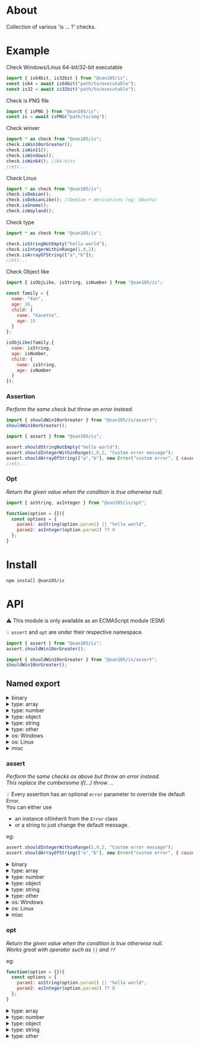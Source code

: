 About
=====

Collection of various 'is ... ?' checks.

Example
=======

Check Windows/Linux 64-bit/32-bit executable
```js
import { is64bit, is32bit } from "@xan105/is";
const is64 = await is64bit("path/to/executable");
const is32 = await is32bit("path/to/executable");
```

Check is PNG file
```js
import { isPNG } from "@xan105/is";
const is = await isPNG("path/to/img");
```

Check winver
```js
import * as check from "@xan105/is";
check.isWin10orGreater();
check.isWin11();
check.isWindows();
check.isWin64(); //64-bits
//etc...
```

Check Linux
```js
import * as check from "@xan105/is";
check.isDebian();
check.isDebianLike(); //Debian + derivatives (eg: Ubuntu)
check.isGnome();
check.isWayland();
```

Check type
```js
import * as check from "@xan105/is";

check.isStringNotEmpty("hello world");
check.isIntegerWithinRange(1,0,2);
check.isArrayOfString(["a","b"]);
//etc...
```

Check Object like
```js
import { isObjLike, isString, isNumber } from "@xan105/is";

const family = {
  name: "Xan",
  age: 26,
  child: {
    name: "Xanette",
    age: 15
  }
};

isObjLike(family,{
  name: isString,
  age: isNumber,
  child: {
    name: isString,
    age: isNumber
  }
});
```

### Assertion
_Perform the same check but throw an error instead._

```js
import { shouldWin10orGreater } from "@xan105/is/assert";
shouldWin10orGreater();
```

```js
import { assert } from "@xan105/is";

assert.shouldStringNotEmpty("hello world");
assert.shouldIntegerWithinRange(1,0,2, "Custom error message");
assert.shouldArrayOfString(["a","b"], new Error("custom error", { cause: err }));
//etc...
```

### Opt
_Return the given value when the condition is true otherwise null._

```js
import { asString, asInteger } from "@xan105/is/opt";

function(option = {}){
  const options = {
    param1: asString(option.param1) || "hello world",
    param2: asInteger(option.param2) ?? 0
  };
}
```

Install
=======

```
npm install @xan105/is
```

API
===

⚠️ This module is only available as an ECMAScript module (ESM)<br />

💡 `assert` and `opt` are under their respective namespace.
```js
import { assert } from "@xan105/is";
assert.shouldWin10orGreater();

import { shouldWin10orGreater } from "@xan105/is/assert";
shouldWin10orGreater();
```

## Named export

<details><summary>binary</summary>
  
#### `is64bit(filePath: string): Promise<boolean>`

Check if it's a 64-bits (x86_64) Windows or Linux binary.<br />

#### `is32bit(filePath: string): Promise<boolean>`

Same as above but for a 32-bits (x86) Windows or Linux binary.

#### `isPNG(filePath: string): Promise<boolean>`
#### `isJPG(filePath: string): Promise<boolean>`
#### `isICO(filePath: string): Promise<boolean>`
#### `isGIF(filePath: string): Promise<boolean>`
#### `isWEBP(filePath: string): Promise<boolean>`
#### `isQOI(filePath: string): Promise<boolean>`
  
</details>

<details><summary>type: array</summary>

#### `isArray(value: any): boolean`
#### `isArrayNotEmpty(value: any): boolean`
#### `isArrayOfString(value: string[]): boolean`
#### `isSizeArrayOfString(value: string[], length: number): boolean`
#### `isArrayOfStringNotEmpty(value: string[]): boolean`
#### `isSizeArrayOfStringNotEmpty(value: string[], length: number): boolean`
#### `isArrayOfNumber(value: number[]): boolean`
#### `isSizeArrayOfNumber(value: number[], length: number): boolean`
#### `isArrayOfNumberWithinRange(value: number[], min: number, max: number): boolean`
#### `isSizeArrayOfNumberWithinRange(value: number[], length: number, min: number, max: number): boolean`
#### `isArrayOfInteger(value: number[]): boolean`
#### `isSizeArrayOfInteger(value: number[], length: number): boolean`
#### `isArrayOfIntegerPositive(value: number[]): boolean`
#### `isSizeArrayOfIntegerPositive(value: number[], length: number): boolean`
#### `isArrayOfIntegerPositiveOrZero(value: number[]): boolean`
#### `isSizeArrayOfIntegerPositiveOrZero(value: number[], length: number): boolean`
#### `isArrayOfIntegerWithinRange(value: number[], min: number, max: number): boolean`
#### `isSizeArrayOfIntegerWithinRange(value: number[], length: number, min: number, max: number): boolean`
#### `isArrayOfObj(value: any): boolean`
#### `isSizeArrayOfObj(value: any, length: number): boolean`
#### `isArrayOfObjWithProperties(value: any, prop: string[]): boolean`
#### `isSizeArrayOfObjWithProperties(value: any, length: number, prop: string[]): boolean`
#### `isArrayOfObjLike(value: any, schema: object): boolean`
#### `isSizeArrayOfObjLike(value: any, length: number, schema: object): boolean`
#### `isArrayOfBuffer(value: any): boolean`
#### `isSizeArrayOfBuffer(value: any, length: number): boolean`
  
</details>  

<details><summary>type: number</summary>
  
#### `isBigInt(value: any): boolean`
#### `isBigIntPositive(value: BigInt): boolean`
#### `isBigIntPositiveOrZero(value: BigInt): boolean`
#### `isBigIntWithinRange(value: BigInt, min: BigInt, max: BigInt): boolean`
#### `isInteger(value: number): boolean`
#### `isIntegerPositive(value: number): boolean`
#### `isIntegerPositiveOrZero(value: number): boolean`
#### `isIntegerWithinRange(value: number, min: number, max: number): boolean`
#### `isNumber(value: number): boolean`
#### `isNumberWithinRange(value: number, min: number, max: number): boolean`
  
</details>

<details><summary>type: object</summary>

#### `isObj(value: any): boolean`

as in a "plain obj" and not a JS obj so {}, new Object() and Object.create(null).

#### `isObjNotEmpty(value: any): boolean`
#### `isObjWithProperties(value: any, prop: string[]): boolean`
#### `isObjLike(value: any, schema: object): boolean`

Check if an obj is like the specified schema.<br/>
Where schema is an obj containing a set of required property name and its corresponding _check_ function.<br/>
If the obj has these properties and they are validated by said corresponding function then this will return true otherwise false. 

<details><summary>Example:</summary>

```js
const family = {
  name: "Xan",
  age: 26,
  child: {
    name: "Xanette",
    age: 15,
    height: 164,
    weight: 42
  }
};

isObjLike(family,{
  name: isString,
  age: isNumber,
  child: {
    name: isStringNotEmpty,
    age: [ isIntegerWithinRange, [0,100] ],
    height: isNumber,
    weight: [ isNumber, [] ]
  }
});
```

</details>

The check funtion should only return a **boolean**.<br/>
**Otherwise** or if the function throws then **false** will be assumed.<br/>
_NB: Function that use [@xan105/error](https://github.com/xan105/node-error) will bypass this and still throw (this is by design)._

The check funtion should be defined as follow: `something: [function, [args,...] ]`<br/>
If you don't have any args then an empty array: `something: [function, [] ]`<br/>
Or you can pass the function as is (shortcut): `something: function`<br/>
Note that `something: [function]` is invalid !
  
</details>

<details><summary>type: string</summary>
  
#### `isString(value: any): boolean`
#### `isStringNotEmpty(value: string): boolean`
#### `isHexString(value: string): boolean`
  
</details>

<details><summary>type: other</summary>
  
#### `isBoolean(value: any): boolean`  
#### `isBuffer(value: any): boolean`
#### `isError(value: any): boolean`
  
</details>

<details><summary>os: Windows</summary>

#### `isWindows(): boolean`
#### `isWindowsX86(): boolean`

alias: `isWin32(): boolean`

#### `isWindowsX64(): boolean`

alias: `isWin64(): boolean`

#### `isWin11orGreater(): boolean`
#### `isWin10orGreater(): boolean`
#### `isWin8orGreater(): boolean`
#### `isWin7orGreater(): boolean`
#### `isWin11orLesser(): boolean`
#### `isWin10orLesser(): boolean`
#### `isWin8orLesser(): boolean`
#### `isWin7orLesser(): boolean`
#### `isWin11(): boolean`
#### `isWin10(): boolean`
#### `isWin8(): boolean`
#### `isWin7(): boolean`
  
</details>
  
<details><summary>os: Linux</summary>
  
#### `isLinux(): boolean`
#### `isArch(): Promise<boolean>`
#### `isArchLike(): Promise<boolean>`
#### `isManjaro(): Promise<boolean>`
#### `isDebian(): Promise<boolean>`
#### `isDebianLike(): Promise<boolean>`
#### `isUbuntu(): Promise<boolean>`
#### `isUbuntuLike(): Promise<boolean>`
#### `isMint(): Promise<boolean>`
#### `isPopOS(): Promise<boolean>`
#### `isElementaryOS(): Promise<boolean>`
#### `isDeepin(): Promise<boolean>`
#### `isRaspberryPiOS(): Promise<boolean>`

alias: `isRaspbian(): Promise<boolean>`

#### `isFedora(): Promise<boolean>`
#### `isFedoraLike(): Promise<boolean>`
#### `isOpenSUSE(): Promise<boolean>`
#### `isSlackware(): Promise<boolean>`
#### `isGentoo(): Promise<boolean>`

#### `isGnome(): boolean`
#### `isKDE(): boolean`
#### `isXFCE(): boolean`
#### `isMate(): boolean`
#### `isCinnamon(): boolean`

#### `isWayland(): boolean`
  
</details>

<details><summary>misc</summary>
  
#### `isIP(value: string): boolean`
#### `isIPv4(value: string): boolean`
#### `isIPv6(value: string): boolean`
  
</details>
  
### assert

_Perform the same checks as above but throw an error instead._<br/>
_This replace the cumbersome if(...) throw ..._

💡 Every assertion has an optional `error` parameter to override the default Error.<br/>
You can either use
  
- an instance of/inherit from the `Error` class 
- or a string to just change the default message.

eg: 
  
```js
assert.shouldIntegerWithinRange(1,0,2, "Custom error message");
assert.shouldArrayOfString(["a","b"], new Error("custom error", { cause: err }));
```
  
<details><summary>binary</summary>
  
#### `should64bit (filePath: string, error?: string | object): Promise<void>`
#### `should32bit (filePath: string, error?: string | object): Promise<void>`
#### `shouldPNG(filePath: string, error?: string | object): Promise<void>`
#### `shouldJPG(filePath: string, error?: string | object): Promise<void>`
#### `shouldICO(filePath: string, error?: string | object): Promise<void>`
#### `shouldGIF(filePath: string, error?: string | object): Promise<void>`
#### `shouldWEBP(filePath: string, error?: string | object): Promise<void>`
#### `shouldQOI(filePath: string, error?: string | object): Promise<void>`
  
</details>

<details><summary>type: array</summary>
  
#### `shouldArray(value: any, error?: string | object): void`
#### `shouldArrayNotEmpty(value: any, error?: string | object): void`
#### `shouldArrayOfString(value: string[], error?: string | object): void`
#### `shouldSizeArrayOfString(value: string[], length: number, error?: string | object): void`
#### `shouldArrayOfStringNotEmpty(value: string[], error?: string | object): void`
#### `shouldSizeArrayOfStringNotEmpty(value: string[], length: number, error?: string | object): void`
#### `shouldArrayOfNumber(value: number[], error?: string | object): void`
#### `shouldSizeArrayOfNumber(value: number[], length: number, error?: string | object): void`
#### `shouldArrayOfNumberWithinRange(value: number[], min: number, max: number, error?: string | object): void`
#### `shouldSizeArrayOfNumberWithinRange(value: number[], length: number, min: number, max: number, error?: string | object): void`
#### `shouldArrayOfInteger(value: number[], error?: string | object): void`
#### `shouldSizeArrayOfInteger(value: number[], length: number, error?: string | object): void`
#### `shouldArrayOfIntegerPositive(value: number[], error?: string | object): void`
#### `shouldSizeArrayOfIntegerPositive(value: number[], length: number, error?: string | object): void`
#### `shouldArrayOfIntegerPositiveOrZero(value: number[], error?: string | object): void`
#### `shouldSizeArrayOfIntegerPositiveOrZero(value: number[], length: number, error?: string | object): void`
#### `shouldArrayOfIntegerWithinRange(value: number[], min: number, max: number, error?: string | object): void`
#### `shouldSizeArrayOfIntegerWithinRange(value: number[], length: number, min: number, max: number, error?: string | object): void`
#### `shouldArrayOfObj(value: any, error?: string | object): void`
#### `shouldSizeArrayOfObj(value: any, length: number, error?: string | object): void`
#### `shouldArrayOfObjWithProperties(value: any, prop: string[], error?: string | object): void`
#### `shouldSizeArrayOfObjWithProperties(value: any, length: number, prop: string[], error?: string | object): void`
#### `shouldArrayOfObjLike(value: any, schema: object): void`
#### `shouldSizeArrayOfObjLike(value: any, length: number, schema: object): void`
#### `shouldArrayOfBuffer(value: any, error?: string | object): void`
#### `shouldSizeArrayOfBuffer(value: any, length: number, error?: string | object): void`
  
</details>
 
<details><summary>type: number</summary>

#### `shouldBigInt(value: any, error?: string | object): void`
#### `shouldBigIntPositive(value: BigInt, error?: string | object): void`
#### `shouldBigIntPositiveOrZero(value: BigInt, error?: string | object): void`
#### `shouldBigIntWithinRange(value: BigInt, min: BigInt, max: BigInt, error?: string | object): void`
#### `shouldInteger(value: number, error?: string | object): void`
#### `shouldIntegerPositive(value: number, error?: string | object): void`
#### `shouldIntegerPositiveOrZero(value: number, error?: string | object): void`
#### `shouldIntegerWithinRange(value: number, min: number, max: number, error?: string | object): void`
#### `shouldNumber(value: number, error?: string | object): void`
#### `shouldNumberWithinRange(value: number, min: number, max: number, error?: string | object): void`
  
</details>

<details><summary>type: object</summary>

#### `shouldObj(value: any, error?: string | object): void`
#### `shouldObjNotEmpty(value: any, error?: string | object): void`
#### `shouldObjWithProperties(value: any, prop: string[], error?: string | object): void`
#### `shouldObjLike(value: any, schema: object): void`
  
</details>

<details><summary>type: string</summary>

#### `shouldString(value: any, error?: string | object): void`
#### `shouldStringNotEmpty(value: string, error?: string | object): void`
#### `shouldHexString(value: string, error?: string | object): void`
  
</details>

<details><summary>type: other</summary>
  
#### `shouldBoolean(value: any, error?: string | object): void`
#### `shouldBuffer(value: any, error?: string | object): void`
#### `shouldError(value: any, error?: string | object): void`
  
</details>

<details><summary>os: Windows</summary>
  
#### `shouldWindows(error?: string | object): void`
#### `shouldWindowsX86(error?: string | object): void`

alias: `shouldWin32(error?: string | object): void`

#### `shouldWindowsX64(error?: string | object): void`

alias: `shouldWin64(error?: string | object): void`

#### `shouldWin11orGreater(error?: string | object): void`
#### `shouldWin10orGreater(error?: string | object): void`
#### `shouldWin8orGreater(error?: string | object): void`
#### `shouldWin7orGreater(error?: string | object): void`
#### `shouldWin11orLesser(error?: string | object): void`
#### `shouldWin10orLesser(error?: string | object): void`
#### `shouldWin8orLesser(error?: string | object): void`
#### `shouldWin7orLesser(error?: string | object): void`
#### `shouldWin11(error?: string | object): void`
#### `shouldWin10(error?: string | object): void`
#### `shouldWin8(error?: string | object): void`
#### `shouldWin7(error?: string | object): void`
  
</details>

<details><summary>os: Linux</summary>

#### `shouldLinux(error?: string | object): void`
#### `shouldArch(error?: string | object): Promise<void>`
#### `shouldArchLike(error?: string | object): Promise<void>`
#### `shouldManjaro(error?: string | object): Promise<void>`
#### `shouldDebian(error?: string | object): Promise<void>`
#### `shouldDebianLike(error?: string | object): Promise<void>`
#### `shouldUbuntu(error?: string | object): Promise<void>`
#### `shouldUbuntuLike(error?: string | object): Promise<void>`
#### `shouldMint(error?: string | object): Promise<void>`
#### `shouldPopOS(error?: string | object): Promise<void>`
#### `shouldElementaryOS(error?: string | object): Promise<void>`
#### `shouldDeepin(error?: string | object): Promise<void>`
#### `shouldRaspberryPiOS(error?: string | object): Promise<void>`

alias: `shouldRaspbian(error?: string | object): Promise<void>`

#### `shouldFedora(error?: string | object): Promise<void>`
#### `shouldFedoraLike(error?: string | object): Promise<void>`
#### `shouldOpenSUSE(error?: string | object): Promise<void>`
#### `shouldSlackware(error?: string | object): Promise<void>`
#### `shouldGentoo(error?: string | object): Promise<void>`

#### `shouldGnome(error?: string | object): void`
#### `shouldKDE(error?: string | object): void`
#### `shouldXFCE(error?: string | object): void`
#### `shouldMate(error?: string | object): void`
#### `shouldCinnamon(error?: string | object): void`

#### `shouldWayland(error?: string | object): void`
  
</details>
  
<details><summary>misc</summary>

#### `shouldIP(value: string, error?: string | object): void`
#### `shouldIPv4(value: string, error?: string | object): void`
#### `shouldIPv6(value: string, error?: string | object): void`
  
</details>
  
### opt

_Return the given value when the condition is true otherwise null._<br/>
_Works great with operator such as `||` and `??`_

eg:
```js
function(option = {}){
  const options = {
    param1: asString(option.param1) || "hello world",
    param2: asInteger(option.param2) ?? 0
  };
}
```
  
<details><summary>type: array</summary>
  
#### `asArray(value: any): any`
#### `asArrayNotEmpty(value: any): any`
#### `asArrayOfString(value: string[]): string[] | null`
#### `asSizeArrayOfString(value: string[], length: number): string[] | null`
#### `asArrayOfStringNotEmpty(value: string[]): string[] | null`
#### `asSizeArrayOfStringNotEmpty(value: string[], length: number): string[] | null`
#### `asArrayOfNumber(value: number[]): number[] | null`
#### `asSizeArrayOfNumber(value: number[], length: number): number[] | null`
#### `asArrayOfNumberWithinRange(value: number[], min: number, max: number): number[] | null`
#### `asSizeArrayOfNumberWithinRange(value: number[], length: number, min: number, max: number): number[] | null`
#### `asArrayOfInteger(value: number[]): number[] | null`
#### `asSizeArrayOfInteger(value: number[], length: number): number[] | null`
#### `asArrayOfIntegerPositive(value: number[]): number[] | null`
#### `asSizeArrayOfIntegerPositive(value: number[], length: number): number[] | null`
#### `asArrayOfIntegerPositiveOrZero(value: number[]): number[] | null`
#### `asSizeArrayOfIntegerPositiveOrZero(value: number[], length: number): number[] | null`
#### `asArrayOfIntegerWithinRange(value: number[], min: number, max: number): number[] | null`
#### `asSizeArrayOfIntegerWithinRange(value: number[], length: number, min: number, max: number): number[] | null`
#### `asArrayOfObj(value: any): any`
#### `asSizeArrayOfObj(value: any, length: number): any`
#### `asArrayOfObjWithProperties(value: any, prop: string[]): any`
#### `asSizeArrayOfObjWithProperties(value: any, length: number, prop: string[]): any`
#### `asArrayOfObjLike(value: any, schema: object): any`
#### `asSizeArrayOfObjLike(value: any, length: number, schema: object): any`
#### `asArrayOfBuffer(value: any): any`
#### `asSizeArrayOfBuffer(value: any, length: number): any`
  
</details>

<details><summary>type: number</summary>
  
#### `asBigInt(value: any): any`
#### `asBigIntPositive(value: BigInt): BigInt | null`
#### `asBigIntPositiveOrZero(value: BigInt): BigInt | null`
#### `asBigIntWithinRange(value: BigInt, min: BigInt, max: BigInt): BigInt | null`
#### `asInteger(value: number): number | null`
#### `asIntegerPositive(value: number): number | null`
#### `asIntegerPositiveOrZero(value: number): number | null`
#### `asIntegerWithinRange(value: number, min: number, max: number): number | null`
#### `asNumber(value: number): number | null`
#### `asNumberWithinRange(value: number, min: number, max: number): number | null`
  
</details>
  
<details><summary>type: object</summary>
  
#### `asObj(value: any): any`
#### `asObjNotEmpty(value: any): any`
#### `asObjWithProperties(value: any, prop: string[]): any`
#### `asObjLike(value: any, schema: object): any`
  
</details>

<details><summary>type: string</summary>
  
#### `asString(value: any): any`
#### `asStringNotEmpty(value: string): string | null`
#### `asHexString(value: string): string | null`
  
</details>
  
<details><summary>type: other</summary>

#### `asBoolean(value: any): any`
#### `asBuffer(value: any): any`
#### `asError(value: any): any`
  
</details>
